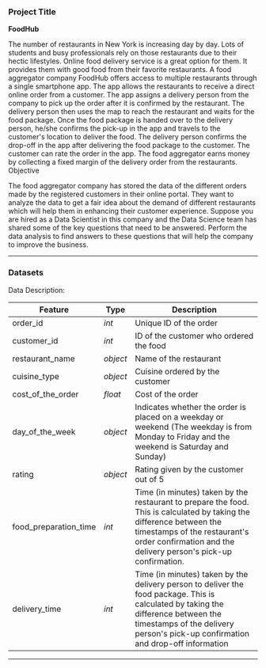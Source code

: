 ### Project Title

**FoodHub**

The number of restaurants in New York is increasing day by day. Lots of students and busy professionals rely on those restaurants due to their hectic lifestyles. Online food delivery service is a great option for them. It provides them with good food from their favorite restaurants. A food aggregator company FoodHub offers access to multiple restaurants through a single smartphone app.
The app allows the restaurants to receive a direct online order from a customer. The app assigns a delivery person from the company to pick up the order after it is confirmed by the restaurant. The delivery person then uses the map to reach the restaurant and waits for the food package. Once the food package is handed over to the delivery person, he/she confirms the pick-up in the app and travels to the customer's location to deliver the food. The delivery person confirms the drop-off in the app after delivering the food package to the customer. The customer can rate the order in the app. The food aggregator earns money by collecting a fixed margin of the delivery order from the restaurants.
Objective

The food aggregator company has stored the data of the different orders made by the registered customers in their online portal. They want to analyze the data to get a fair idea about the demand of different restaurants which will help them in enhancing their customer experience. Suppose you are hired as a Data Scientist in this company and the Data Science team has shared some of the key questions that need to be answered. Perform the data analysis to find answers to these questions that will help the company to improve the business. 

---

### Datasets

Data Description:

|Feature|Type|Description|
|---|---|---|
|order_id|*int*|Unique ID of the order|
|customer_id|*int*|ID of the customer who ordered the food|
|restaurant_name|*object*|Name of the restaurant|
|cuisine_type|*object*|Cuisine ordered by the customer|
|cost_of_the_order|*float*|Cost of the order|
|day_of_the_week|*object*|Indicates whether the order is placed on a weekday or weekend (The weekday is from Monday to Friday and the weekend is Saturday and Sunday)|
|rating|*object*| Rating given by the customer out of 5|
|food_preparation_time|*int*|Time (in minutes) taken by the restaurant to prepare the food. This is calculated by taking the difference between the timestamps of the restaurant's order confirmation and the delivery person's pick-up confirmation.|
|delivery_time|*int*|Time (in minutes) taken by the delivery person to deliver the food package. This is calculated by taking the difference between the timestamps of the delivery person's pick-up confirmation and drop-off information|

---
